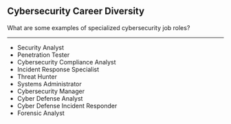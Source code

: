 ## Cybersecurity Career Diversity

What are some examples of specialized cybersecurity job roles?

---

- Security Analyst
- Penetration Tester
- Cybersecurity Compliance Analyst
- Incident Response Specialist
- Threat Hunter
- Systems Administrator
- Cybersecurity Manager
- Cyber Defense Analyst
- Cyber Defense Incident Responder
- Forensic Analyst

